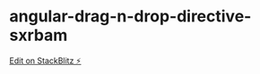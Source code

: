 # angular-drag-n-drop-directive-sxrbam

[Edit on StackBlitz ⚡️](https://stackblitz.com/edit/angular-drag-n-drop-directive-sxrbam)